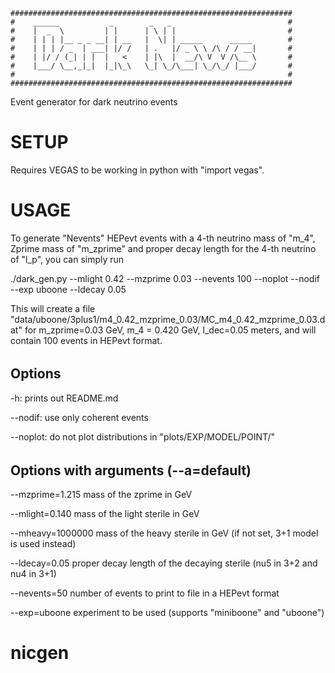     ###############################################################
    #    ______           _        _   _                          # 
    #    |  _  \         | |      | \ | |                         #
    #    | | | |__ _ _ __| | __   |  \| | _____      _____        #
    #    | | | / _  | ___| |/ /   | .   |/ _ \ \ /\ / / __|       #
    #    | |/ / (_| | |  |   <    | |\  |  __/\ V  V /\__ \       #
    #    |___/ \__,_|_|  |_|\_\   \_| \_/\___| \_/\_/ |___/       #
    #                                                             #
    ###############################################################

Event generator for dark neutrino events

# SETUP

Requires VEGAS to be working in python with "import vegas". 

# USAGE

To generate "Nevents" HEPevt events with a 4-th neutrino mass of "m_4", Zprime mass of "m_zprime" and proper decay length for the 4-th neutrino of "l_p", you can simply run

./dark_gen.py --mlight 0.42 --mzprime 0.03 --nevents 100 --noplot --nodif --exp uboone --ldecay 0.05

This will create a file "data/uboone/3plus1/m4_0.42_mzprime_0.03/MC_m4_0.42_mzprime_0.03.dat" for m_zprime=0.03 GeV, m_4 = 0.420 GeV, l_dec=0.05 meters, and will contain 100 events in HEPevt format.

######
## Options

-h: prints out README.md

--nodif: use only coherent events

--noplot: do not plot distributions in "plots/EXP/MODEL/POINT/"

######
## Options with arguments (--a=default) 

--mzprime=1.215 mass of the zprime in GeV

--mlight=0.140 mass of the light sterile in GeV

--mheavy=1000000 mass of the heavy sterile in GeV (if not set, 3+1 model is used instead)

--ldecay=0.05 proper decay length of the decaying sterile (nu5 in 3+2 and nu4 in 3+1)

--nevents=50 number of events to print to file in a HEPevt format

--exp=uboone experiment to be used (supports "miniboone" and "uboone")
# nicgen
